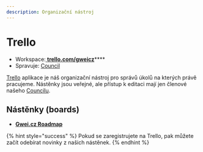 ```yaml
---
description: Organizační nástroj
---
```


# Trello

* Workspace:[ **trello.com/gweicz**](https://trello.com/gweicz)****
* Spravuje: [Council](../council/)

[Trello](http://trello.com/) aplikace je náš organizační nástroj pro správů úkolů na kterých právě pracujeme. Nástěnky jsou veřejné, ale přístup k editaci mají jen členové našeho [Councilu](../council/).

## Nástěnky (boards)

* ****[**Gwei.cz Roadmap**](https://trello.com/b/gSsVSEHO/gweicz-roadmap)****

{% hint style="success" %}
Pokud se zaregistrujete na Trello, pak můžete začít odebírat novinky z našich nástěnek.
{% endhint %}

